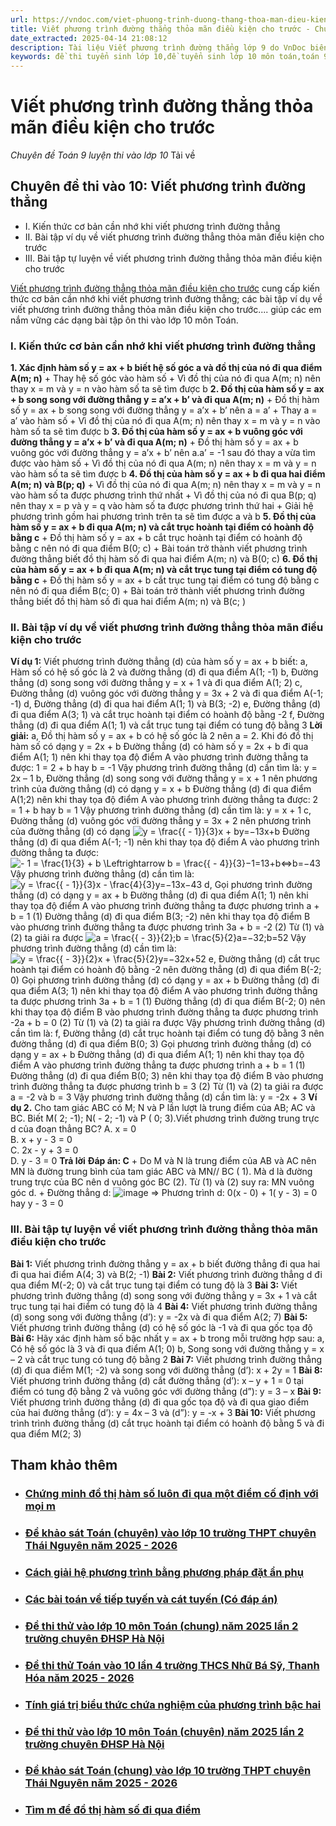 ```yaml
---
url: https://vndoc.com/viet-phuong-trinh-duong-thang-thoa-man-dieu-kien-cho-truoc-201866
title: Viết phương trình đường thẳng thỏa mãn điều kiện cho trước - Chuyên đề Toán 9 luyện thi vào lớp 10 - VnDoc.com
date_extracted: 2025-04-14 21:08:12
description: Tài liệu Viết phương trình đường thẳng lớp 9 do VnDoc biên soạn giúp các bạn học sinh ôn tập, củng cố thêm kiến thức để làm tốt đề tuyển sinh lớp 10 môn Toán sắp tới.
keywords: đề thi tuyển sinh lớp 10,đề tuyển sinh lớp 10 môn toán,toán 9,chuyên đề toán 9,viết phương trình đường thẳng,phương trình đường thẳng lớp 9,cách viết phương trình đường thẳng,viết phương trình đường thẳng đi qua 2 điểm,các dạng viết phương trình đường thẳng
---
```


# Viết phương trình đường thẳng thỏa mãn điều kiện cho trước
 _Chuyên đề Toán 9 luyện thi vào lớp 10_
Tải về
## Chuyên đề thi vào 10: Viết phương trình đường thẳng
  * I. Kiến thức cơ bản cần nhớ khi viết phương trình đường thẳng
  * II. Bài tập ví dụ về viết phương trình đường thẳng thỏa mãn điều kiện cho trước
  * III. Bài tập tự luyện về viết phương trình đường thẳng thỏa mãn điều kiện cho trước

[Viết phương trình đường thẳng thỏa mãn điều kiện cho trước](<https://vndoc.com/viet-phuong-trinh-duong-thang-thoa-man-dieu-kien-cho-truoc-201866>) cung cấp kiến thức cơ bản cần nhớ khi viết phương trình đường thẳng; các bài tập ví dụ về viết phương trình đường thẳng thỏa mãn điều kiện cho trước.... giúp các em nắm vững các dạng bài tập ôn thi vào lớp 10 môn Toán.
### I. Kiến thức cơ bản cần nhớ khi viết phương trình đường thẳng
**1\. Xác định hàm số y = ax + b biết hệ số góc a và đồ thị của nó đi qua điểm A\(m; n\)**
\+ Thay hệ số góc vào hàm số
\+ Vì đồ thị của nó đi qua A\(m; n\) nên thay x = m và y = n vào hàm số ta sẽ tìm được b
**2\. Đồ thị của hàm số y = ax + b song song với đường thẳng y = a’x + b’ và đi qua A\(m; n\)**
\+ Đồ thị hàm số y = ax + b song song với đường thẳng y = a’x + b’ nên a = a’
\+ Thay a = a’ vào hàm số
\+ Vì đồ thị của nó đi qua A\(m; n\) nên thay x = m và y = n vào hàm số ta sẽ tìm được b
**3\. Đồ thị của hàm số y = ax + b vuông góc với đường thẳng y = a’x + b’ và đi qua A\(m; n\)**
\+ Đồ thị hàm số y = ax + b vuông góc với đường thẳng y = a’x + b’ nên a.a’ = -1 sau đó thay a vừa tìm được vào hàm số
\+ Vì đồ thị của nó đi qua A\(m; n\) nên thay x = m và y = n vào hàm số ta sẽ tìm được b
**4\. Đồ thị của hàm số y = ax + b đi qua hai điểm A\(m; n\) và B\(p; q\)**
\+ Vì đồ thị của nó đi qua A\(m; n\) nên thay x = m và y = n vào hàm số ta được phương trình thứ nhất
\+ Vì đồ thị của nó đi qua B\(p; q\) nên thay x = p và y = q vào hàm số ta được phương trình thứ hai
\+ Giải hệ phương trình gồm hai phương trình trên ta sẽ tìm được a và b
**5\. Đồ thị của hàm số y = ax + b đi qua A\(m; n\) và cắt trục hoành tại điểm có hoành độ bằng c**
\+ Đồ thị hàm số y = ax + b cắt trục hoành tại điểm có hoành độ bằng c nên nó đi qua điểm B\(0; c\)
\+ Bài toán trở thành viết phương trình đường thẳng biết đồ thị hàm số đi qua hai điểm A\(m; n\) và B\(0; c\)
**6\. Đồ thị của hàm số y = ax + b đi qua A\(m; n\) và cắt trục tung tại điểm có tung độ bằng c**
\+ Đồ thị hàm số y = ax + b cắt trục tung tại điểm có tung độ bằng c nên nó đi qua điểm B\(c; 0\)
\+ Bài toán trở thành viết phương trình đường thẳng biết đồ thị hàm số đi qua hai điểm A\(m; n\) và B\(c; \)
### II. Bài tập ví dụ về viết phương trình đường thẳng thỏa mãn điều kiện cho trước
**Ví dụ 1:** Viết phương trình đường thẳng \(d\) của hàm số y = ax + b biết:
a, Hàm số có hệ số góc là 2 và đường thẳng \(d\) đi qua điểm A\(1; -1\)
b, Đường thẳng \(d\) song song với đường thẳng y = x + 1 và đi qua điểm A\(1; 2\)
c, Đường thẳng \(d\) vuông góc với đường thẳng y = 3x + 2 và đi qua điểm A\(-1; -1\)
d, Đường thẳng \(d\) đi qua hai điểm A\(1; 1\) và B\(3; -2\)
e, Đường thẳng \(d\) đi qua điểm A\(3; 1\) và cắt trục hoành tại điểm có hoành độ bằng -2
f, Đường thẳng \(d\) đi qua điểm A\(1; 1\) và cắt trục tung tại điểm có tung độ bằng 3
**Lời giải:**
a, Đồ thị hàm số y = ax + b có hệ số góc là 2 nên a = 2. Khi đó đồ thị hàm số có dạng y = 2x + b
Đường thẳng \(d\) có hàm số y = 2x + b đi qua điểm A\(1; 1\) nên khi thay tọa độ điểm A vào phương trình đường thẳng ta được:
1 = 2 + b hay b = -1
Vậy phương trình đường thẳng \(d\) cần tìm là: y = 2x – 1
b, Đường thẳng \(d\) song song với đường thẳng y = x + 1 nên phương trình của đường thẳng \(d\) có dạng y = x + b
Đường thẳng \(d\) đi qua điểm A\(1;2\) nên khi thay tọa độ điểm A vào phương trình đường thẳng ta được:
2 = 1 + b hay b = 1
Vậy phương trình đường thẳng \(d\) cần tìm là: y = x + 1
c, Đường thẳng \(d\) vuông góc với đường thẳng y = 3x + 2 nên phương trình của đường thẳng \(d\) có dạng ![y = \\frac{{ - 1}}{3}x + b](https://i.vdoc.vn/data/image/blank.png)y=−13x+b
Đường thẳng \(d\) đi qua điểm A\(-1; -1\) nên khi thay tọa độ điểm A vào phương trình đường thẳng ta được: ![- 1 = \\frac{1}{3} + b \\Leftrightarrow b = \\frac{{ - 4}}{3}](https://i.vdoc.vn/data/image/blank.png)−1=13+b⇔b=−43
Vậy phương trình đường thẳng \(d\) cần tìm là: ![y = \\frac{{ - 1}}{3}x - \\frac{4}{3}](https://i.vdoc.vn/data/image/blank.png)y=−13x−43
d, Gọi phương trình đường thẳng \(d\) có dạng y = ax + b
Đường thẳng \(d\) đi qua điểm A\(1; 1\) nên khi thay tọa độ điểm A vào phương trình đường thẳng ta được phương trình a + b = 1 \(1\)
Đường thẳng \(d\) đi qua điểm B\(3; -2\) nên khi thay tọa độ điểm B vào phương trình đường thẳng ta được phương trình 3a + b = -2 \(2\)
Từ \(1\) và \(2\) ta giải ra được ![a = \\frac{{ - 3}}{2};b = \\frac{5}{2}](https://i.vdoc.vn/data/image/blank.png)a=−32;b=52
Vậy phương trình đường thẳng \(d\) cần tìm là: ![y = \\frac{{ - 3}}{2}x + \\frac{5}{2}](https://i.vdoc.vn/data/image/blank.png)y=−32x+52
e, Đường thẳng \(d\) cắt trục hoành tại điểm có hoành độ bằng -2 nên đường thẳng \(d\) đi qua điểm B\(-2; 0\)
Gọi phương trình đường thẳng \(d\) có dạng y = ax + b
Đường thẳng \(d\) đi qua điểm A\(3; 1\) nên khi thay tọa độ điểm A vào phương trình đường thẳng ta được phương trình 3a + b = 1 \(1\)
Đường thẳng \(d\) đi qua điểm B\(-2; 0\) nên khi thay tọa độ điểm B vào phương trình đường thẳng ta được phương trình -2a + b = 0 \(2\)
Từ \(1\) và \(2\) ta giải ra được
Vậy phương trình đường thẳng \(d\) cần tìm là:
f, Đường thẳng \(d\) cắt trục hoành tại điểm có tung độ bằng 3 nên đường thẳng \(d\) đi qua điểm B\(0; 3\)
Gọi phương trình đường thẳng \(d\) có dạng y = ax + b
Đường thẳng \(d\) đi qua điểm A\(1; 1\) nên khi thay tọa độ điểm A vào phương trình đường thẳng ta được phương trình a + b = 1 \(1\)
Đường thẳng \(d\) đi qua điểm B\(0; 3\) nên khi thay tọa độ điểm B vào phương trình đường thẳng ta được phương trình b = 3 \(2\)
Từ \(1\) và \(2\) ta giải ra được a = -2 và b = 3
Vậy phương trình đường thẳng \(d\) cần tìm là: y = -2x + 3
**Ví dụ 2.**
Cho tam giác ABC có M; N và P lần lượt là trung điểm của AB; AC và BC. Biết M\( 2; -1\); N\( - 2; -1\) và P \( 0; 3\).Viết phương trình đường trung trực d của đoạn thẳng BC?
A. x = 0  
B. x + y - 3 = 0  
C. 2x - y + 3 = 0  
D. y - 3 = 0
**Trả lời**
**Đáp án: C**
\+ Do M và N là trung điểm của AB và AC nên MN là đường trung bình của tam giác ABC và MN// BC \( 1\).
Mà d là đường trung trực của BC nên d vuông góc BC \(2\).
Từ \(1\) và \(2\) suy ra: MN vuông góc d.
\+ Đường thẳng d: ![image](https://i.vdoc.vn/data/image/2024/05/20/viet-phuong-trinh-1.png)
⇒ Phương trình d: 0\(x - 0\) + 1\( y - 3\) = 0 hay y - 3 = 0
### III. Bài tập tự luyện về viết phương trình đường thẳng thỏa mãn điều kiện cho trước
**Bài 1:** Viết phương trình đường thẳng y = ax + b biết đường thẳng đi qua hai đi qua hai điểm A\(4; 3\) và B\(2; -1\)
**Bài 2:** Viết phương trình đường thẳng d đi qua điểm M\(-2; 0\) và cắt trục tung tại điểm có tung độ là 3
**Bài 3:** Viết phương trình đường thẳng \(d\) song song với đường thẳng y = 3x + 1 và cắt trục tung tại hai điểm có tung độ là 4
**Bài 4:** Viết phương trình đường thẳng \(d\) song song với đường thẳng \(d’\): y = -2x và đi qua điểm A\(2; 7\)
**Bài 5:** Viết phương trình đường thẳng \(d\) có hệ số góc là -1 và đi qua gốc tọa độ
**Bài 6:** Hãy xác định hàm số bậc nhất y = ax + b trong mỗi trường hợp sau:
a, Có hệ số góc là 3 và đi qua điểm A\(1; 0\)
b, Song song với đường thẳng y = x – 2 và cắt trục tung có tung độ bằng 2
**Bài 7:** Viết phương trình đường thẳng \(d\) đi qua điểm M\(1; -2\) và song song với đường thẳng \(d’\): x + 2y = 1
**Bài 8:** Viết phương trình đường thẳng \(d\) cắt đường thẳng \(d’\): x – y + 1 = 0 tại điểm có tung độ bằng 2 và vuông góc với đường thẳng \(d”\): y = 3 – x
**Bài 9:** Viết phương trình đường thẳng \(d\) đi qua gốc tọa độ và đi qua giao điểm của hai đường thẳng \(d’\): y = 4x – 3 và \(d”\): y = -x + 3
**Bài 10:** Viết phương trình trình đường thẳng \(d\) cắt trục hoành tại điểm có hoành độ bằng 5 và đi qua điểm M\(2; 3\)
## Tham khảo thêm
  * ### [Chứng minh đồ thị hàm số luôn đi qua một điểm cố định với mọi m](</chung-minh-do-thi-ham-so-luon-di-qua-mot-diem-co-dinh-voi-moi-m-200924> "Chứng minh đồ thị hàm số luôn đi qua một điểm cố định với mọi m")
  * ### [Đề khảo sát Toán \(chuyên\) vào lớp 10 trường THPT chuyên Thái Nguyên năm 2025 - 2026](</de-khao-sat-toan-chuyen-vao-lop-10-truong-thpt-chuyen-thai-nguyen-nam-2025-2026-340762> "Đề khảo sát Toán \(chuyên\) vào lớp 10 trường THPT chuyên Thái Nguyên năm 2025 - 2026")
  * ### [Cách giải hệ phương trình bằng phương pháp đặt ẩn phụ](</cach-giai-he-phuong-trinh-bang-phuong-phap-dat-an-phu-202020> "Cách giải hệ phương trình bằng phương pháp đặt ẩn phụ")
  * ### [Các bài toán về tiếp tuyến và cát tuyến \(Có đáp án\)](</cac-bai-toan-ve-tiep-tuyen-va-cat-tuyen-co-dap-an-195252> "Các bài toán về tiếp tuyến và cát tuyến \(Có đáp án\)")
  * ### [Đề thi thử vào lớp 10 môn Toán \(chung\) năm 2025 lần 2 trường chuyên ĐHSP Hà Nội](</de-thi-thu-vao-lop-10-mon-toan-chung-nam-2025-lan-2-truong-chuyen-dhsp-ha-noi-340863> "Đề thi thử vào lớp 10 môn Toán \(chung\) năm 2025 lần 2 trường chuyên ĐHSP Hà Nội")
  * ### [Đề thi thử Toán vào 10 lần 4 trường THCS Nhữ Bá Sỹ, Thanh Hóa năm 2025 - 2026](</de-thi-thu-toan-vao-10-lan-4-truong-thcs-nhu-ba-sy-thanh-hoa-nam-2025-2026-340636> "Đề thi thử Toán vào 10 lần 4 trường THCS Nhữ Bá Sỹ, Thanh Hóa năm 2025 - 2026")
  * ### [Tính giá trị biểu thức chứa nghiệm của phương trình bậc hai](</tinh-gia-tri-bieu-thuc-chua-nghiem-cua-phuong-trinh-bac-hai-201058> "Tính giá trị biểu thức chứa nghiệm của phương trình bậc hai")
  * ### [Đề thi thử vào lớp 10 môn Toán \(chuyên\) năm 2025 lần 2 trường chuyên ĐHSP Hà Nội](</de-thi-thu-vao-lop-10-mon-toan-chuyen-nam-2025-lan-2-truong-chuyen-dhsp-ha-noi-340866> "Đề thi thử vào lớp 10 môn Toán \(chuyên\) năm 2025 lần 2 trường chuyên ĐHSP Hà Nội")
  * ### [Đề khảo sát Toán \(chung\) vào lớp 10 trường THPT chuyên Thái Nguyên năm 2025 - 2026](</de-khao-sat-toan-chung-vao-lop-10-truong-thpt-chuyen-thai-nguyen-nam-2025-2026-340761> "Đề khảo sát Toán \(chung\) vào lớp 10 trường THPT chuyên Thái Nguyên năm 2025 - 2026")
  * ### [Tìm m để đồ thị hàm số đi qua điểm](</tim-m-de-do-thi-ham-so-di-qua-diem-200907> "Tìm m để đồ thị hàm số đi qua điểm")

